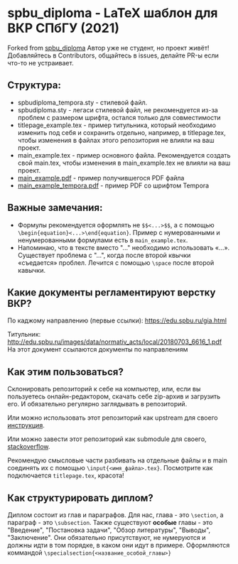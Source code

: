 # spbu_diploma - LaTeX шаблон для ВКР СПбГУ (2021)

Forked from [spbu_diploma](https://github.com/itonik/spbu_diploma)
Автор уже не студент, но проект живёт! Добавляйтесь в Contributors,
общайтесь в issues, делайте PR-ы если что-то не устраивает.

## Cтруктура:

* spbudiploma_tempora.sty - стилевой файл.
* spbudiploma.sty - легаси стилевой файл, не рекомендуется из-за проблем с размером шрифта, остался только для совместимости
* titlepage_example.tex - пример титульника, который необходимо изменить под себя и сохранить отдельно, например, в titlepage.tex, чтобы изменения в файлах этого репозитория не влияли на ваш проект.
* main_example.tex - пример основного файла. Рекомендуется создать свой main.tex, чтобы изменения в main_example.tex не влияли на ваш проект.
* [main_example.pdf](https://github.com/itonik/spbu_diploma/blob/master/main_example.pdf) - пример получившегося PDF файла
* [main_example_tempora.pdf](https://github.com/itonik/spbu_diploma/blob/master/main_example_tempora.pdf) - пример PDF со шрифтом Tempora

## Важные замечания:

* Формулы рекомендуется оформлять не `$$<...>$$`, а с помощью `\begin{equation}<...>\end{equation}`. Пример с нумерованными и ненумерованными формулами есть в `main_example.tex`.
* Напоминаю, что в тексте вместо "..." необходимо использовать «...». Существует проблема с "...", когда после второй квычки «съедается» проблел. Лечится с помощью `\space` после второй кавычки.

## Какие документы регламентируют верстку ВКР?
По каджому направлению (первые ссылки):
https://edu.spbu.ru/gia.html

Титульник: http://edu.spbu.ru/images/data/normativ_acts/local/20180703_6616_1.pdf
На этот документ ссылаются документы по направлениям

## Как этим пользоваться?
Склонировать репозиторий к себе на компьютер, или, если вы пользуетесь онлайн-редактором,
скачать себе zip-архив и загрузить его. И обязательно регулярно заглядывать в репозиторий.

Или можно использовать этот репозиторий как upstream для своего
[инструкция](https://help.github.com/en/articles/syncing-a-fork).

Или можно завести этот репозиторий как submodule для своего, [stackoverflow](https://stackoverflow.com/questions/2140985).

Рекомендую смысловые части разбивать на отдельные файлы и в main соединять их с помощью
`\input{<имя_файла>.tex}`. Посмотрите как подключается `titlepage.tex`, красота!

## Как структурировать диплом?
Диплом состоит из глав и параграфов. Для нас, глава - это `\section`, а параграф - это `\subsection`.
Также существуют **особые** главы - это "Введение", "Постановка задачи", "Обзор литературы",
"Выводы", "Заключение". Они обязательно присутствуют, не нумеруются и должны идти в том порядке, в
каком они идут в примере. Оформляются коммандой `\specialsection{<название_особой_главы>}`
